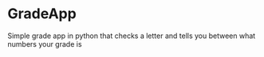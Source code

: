 # GradeApp
 Simple grade app in python that checks a letter and tells you between what numbers your grade is
